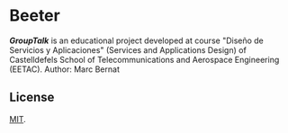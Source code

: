 # Beeter
_**GroupTalk**_ is an educational project developed at course "Diseño de Servicios y Aplicaciones" (Services and Applications Design) of
 Castelldefels School of Telecommunications and Aerospace Engineering (EETAC).
Author: Marc Bernat

## License
[MIT](./LICENSE).
